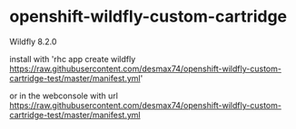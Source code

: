 # openshift-wildfly-custom-cartridge

Wildfly 8.2.0

install with 'rhc app create wildfly https://raw.githubusercontent.com/desmax74/openshift-wildfly-custom-cartridge-test/master/manifest.yml'

or in the webconsole with url 
https://raw.githubusercontent.com/desmax74/openshift-wildfly-custom-cartridge-test/master/manifest.yml
